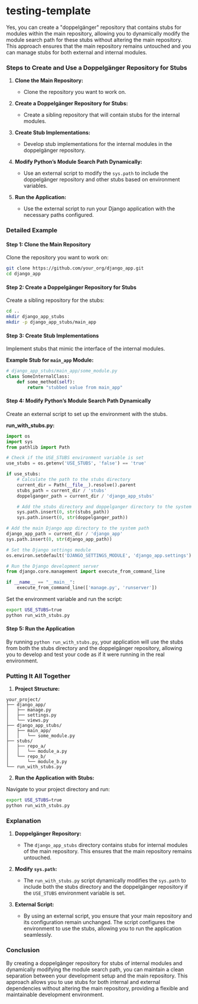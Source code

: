 # testing-template

Yes, you can create a "doppelgänger" repository that contains stubs for modules within the main repository, allowing you to dynamically modify the module search path for these stubs without altering the main repository. This approach ensures that the main repository remains untouched and you can manage stubs for both external and internal modules.

### Steps to Create and Use a Doppelgänger Repository for Stubs

1. **Clone the Main Repository:**
   - Clone the repository you want to work on.

2. **Create a Doppelgänger Repository for Stubs:**
   - Create a sibling repository that will contain stubs for the internal modules.

3. **Create Stub Implementations:**
   - Develop stub implementations for the internal modules in the doppelgänger repository.

4. **Modify Python’s Module Search Path Dynamically:**
   - Use an external script to modify the `sys.path` to include the doppelgänger repository and other stubs based on environment variables.

5. **Run the Application:**
   - Use the external script to run your Django application with the necessary paths configured.

### Detailed Example

#### Step 1: Clone the Main Repository

Clone the repository you want to work on:

```sh
git clone https://github.com/your_org/django_app.git
cd django_app
```

#### Step 2: Create a Doppelgänger Repository for Stubs

Create a sibling repository for the stubs:

```sh
cd ..
mkdir django_app_stubs
mkdir -p django_app_stubs/main_app
```

#### Step 3: Create Stub Implementations

Implement stubs that mimic the interface of the internal modules.

**Example Stub for `main_app` Module:**

```python
# django_app_stubs/main_app/some_module.py
class SomeInternalClass:
    def some_method(self):
        return "stubbed value from main_app"
```

#### Step 4: Modify Python’s Module Search Path Dynamically

Create an external script to set up the environment with the stubs.

**run_with_stubs.py:**

```python
import os
import sys
from pathlib import Path

# Check if the USE_STUBS environment variable is set
use_stubs = os.getenv('USE_STUBS', 'false') == 'true'

if use_stubs:
    # Calculate the path to the stubs directory
    current_dir = Path(__file__).resolve().parent
    stubs_path = current_dir / 'stubs'
    doppelganger_path = current_dir / 'django_app_stubs'

    # Add the stubs directory and doppelganger directory to the system path
    sys.path.insert(0, str(stubs_path))
    sys.path.insert(0, str(doppelganger_path))

# Add the main Django app directory to the system path
django_app_path = current_dir / 'django_app'
sys.path.insert(0, str(django_app_path))

# Set the Django settings module
os.environ.setdefault('DJANGO_SETTINGS_MODULE', 'django_app.settings')

# Run the Django development server
from django.core.management import execute_from_command_line

if __name__ == "__main__":
    execute_from_command_line(['manage.py', 'runserver'])
```

Set the environment variable and run the script:

```sh
export USE_STUBS=true
python run_with_stubs.py
```

#### Step 5: Run the Application

By running `python run_with_stubs.py`, your application will use the stubs from both the stubs directory and the doppelgänger repository, allowing you to develop and test your code as if it were running in the real environment.

### Putting It All Together

1. **Project Structure:**

```
your_project/
├── django_app/
│   ├── manage.py
│   ├── settings.py
│   └── views.py
├── django_app_stubs/
│   ├── main_app/
│   │   └── some_module.py
├── stubs/
│   ├── repo_a/
│   │   └── module_a.py
│   └── repo_b/
│       └── module_b.py
└── run_with_stubs.py
```

2. **Run the Application with Stubs:**

Navigate to your project directory and run:

```sh
export USE_STUBS=true
python run_with_stubs.py
```

### Explanation

1. **Doppelgänger Repository:**
   - The `django_app_stubs` directory contains stubs for internal modules of the main repository. This ensures that the main repository remains untouched.

2. **Modify `sys.path`:**
   - The `run_with_stubs.py` script dynamically modifies the `sys.path` to include both the stubs directory and the doppelgänger repository if the `USE_STUBS` environment variable is set.

3. **External Script:**
   - By using an external script, you ensure that your main repository and its configuration remain unchanged. The script configures the environment to use the stubs, allowing you to run the application seamlessly.

### Conclusion

By creating a doppelgänger repository for stubs of internal modules and dynamically modifying the module search path, you can maintain a clean separation between your development setup and the main repository. This approach allows you to use stubs for both internal and external dependencies without altering the main repository, providing a flexible and maintainable development environment.
